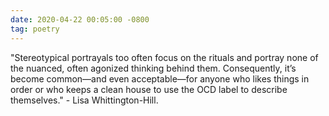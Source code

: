 ```yaml
---
date: 2020-04-22 00:05:00 -0800
tag: poetry
---
```

"Stereotypical portrayals too often focus on the rituals and portray none of the nuanced, often agonized thinking behind them. Consequently, it’s become common—and even acceptable—for anyone who likes things in order or who keeps a clean house to use the OCD label to describe themselves." - Lisa Whittington-Hill.
